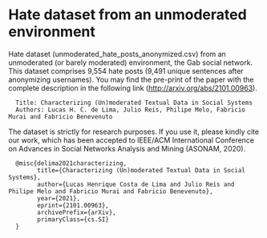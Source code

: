 # Hate dataset from an unmoderated environment

Hate dataset (unmoderated_hate_posts_anonymized.csv) from an unmoderated (or barely moderated) environment, the Gab social network. This dataset comprises 9,554 hate posts (9,491 unique sentences after anonymizing usernames). You may find the pre-print of the paper with the complete description in the following link (http://arxiv.org/abs/2101.00963).

      Title: Characterizing (Un)moderated Textual Data in Social Systems
      Authors: Lucas H. C. de Lima, Julio Reis, Philipe Melo, Fabricio Murai and Fabricio Benevenuto

The dataset is strictly for research purposes. If you use it, please kindly cite our work, which has been accepted to IEEE/ACM International Conference on Advances in Social Networks Analysis and Mining (ASONAM, 2020). 

      @misc{delima2021characterizing,
            title={Characterizing (Un)moderated Textual Data in Social Systems}, 
            author={Lucas Henrique Costa de Lima and Julio Reis and Philipe Melo and Fabricio Murai and Fabricio Benevenuto},
            year={2021},
            eprint={2101.00963},
            archivePrefix={arXiv},
            primaryClass={cs.SI}
      }
